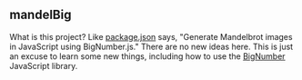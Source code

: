 mandelBig
---------

What is this project?  Like [package.json](package.json) says, "Generate Mandelbrot images in JavaScript using BigNumber.js."
There are no new ideas here.  This is just an excuse to learn some new things, including how to use the
[BigNumber](https://github.com/MikeMcl/bignumber.js) JavaScript library.
